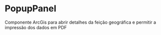 # PopupPanel

Componente ArcGis para abrir detalhes da feição geográfica e permitir a impressão dos dados em PDF